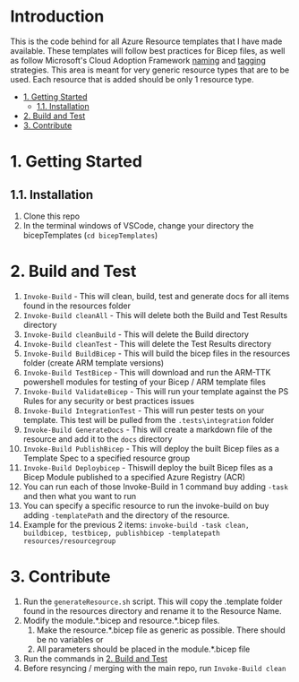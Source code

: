 <!-- omit from toc -->
# Introduction 

This is the code behind for all Azure Resource templates that I have made available.  These templates will follow best practices for Bicep files, as well as follow Microsoft's Cloud Adoption Framework [naming](https://learn.microsoft.com/en-us/azure/cloud-adoption-framework/ready/azure-best-practices/resource-naming) and [tagging](https://learn.microsoft.com/en-us/azure/cloud-adoption-framework/ready/azure-best-practices/resource-tagging) strategies.  This area is meant for very generic resource types that are to be used.  Each resource that is added should be only 1 resource type.

- [1. Getting Started](#1-getting-started)
  - [1.1. Installation](#11-installation)
- [2. Build and Test](#2-build-and-test)
- [3. Contribute](#3-contribute)


# 1. Getting Started

## 1.1. Installation

1. Clone this repo
2. In the terminal windows of VSCode, change your directory the bicepTemplates (`cd bicepTemplates`)

# 2. Build and Test

1) `Invoke-Build` - This will clean, build, test and generate docs for all items found in the resources folder
2) `Invoke-Build cleanAll` - This will delete both the Build and Test Results directory
3) `Invoke-Build cleanBuild` - This will delete the Build directory
4) `Invoke-Build cleanTest` - This will delete the Test Results directory
5) `Invoke-Build BuildBicep` - This will build the bicep files in the resources folder (create ARM template versions)
6) `Invoke-Build TestBicep` - This will download and run the ARM-TTK powershell modules for testing of your Bicep / ARM template files
7) `Invoke-Build ValidateBicep` - This will run your template against the PS Rules for any security or best practices issues
8) `Invoke-Build IntegrationTest` - This will run pester tests on your template.  This test will be pulled from the `.tests\integration` folder
9) `Invoke-Build GenerateDocs` - This will create a markdown file of the resource and add it to the `docs` directory
10) `Invoke-Build PublishBicep` - This will deploy the built Bicep files as a Template Spec to a specified resource group
11) `Invoke-Build Deploybicep` - Thiswill deploy the built Bicep files as a Bicep Module published to a specified Azure Registry (ACR) 
12) You can run each of those Invoke-Build in 1 command buy adding `-task` and then what you want to run
13) You can specify a specific resource to run the invoke-build on buy adding `-templatePath` and the directory of the resource.
14) Example for the previous 2 items: `invoke-build -task clean, buildbicep, testbicep, publishbicep -templatepath resources/resourcegroup`

# 3. Contribute

1. Run the `generateResource.sh` script.  This will copy the .template folder found in the resources directory and rename it to the Resource Name.
1. Modify the module.\*.bicep and resource.\*.bicep files.
   1. Make the resource.\*.bicep file as generic as possible.  There should be no variables or 
   2. All parameters should be placed in the module.\*.bicep file
2. Run the commands in [2. Build and Test](#2-build-and-test)
3. Before resyncing / merging with the main repo, run `Invoke-Build clean`
